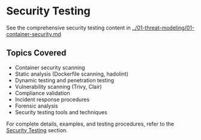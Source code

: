 # Security Testing

See the comprehensive security testing content in [../01-threat-modeling/01-container-security.md](../01-threat-modeling/01-container-security.md#security-testing)

## Topics Covered

- Container security scanning
- Static analysis (Dockerfile scanning, hadolint)
- Dynamic testing and penetration testing
- Vulnerability scanning (Trivy, Clair)
- Compliance validation
- Incident response procedures
- Forensic analysis
- Security testing tools and techniques

For complete details, examples, and testing procedures, refer to the [Security Testing](../01-threat-modeling/01-container-security.md#security-testing) section.
